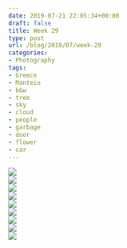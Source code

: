 ```yaml
---
date: 2019-07-21 22:05:34+00:00
draft: false
title: Week 29
type: post
url: /blog/2019/07/week-29
categories:
- Photography
tags:
- Greece 
- Manteio 
- b&w
- tree
- sky
- cloud
- people
- garbage
- door
- flower
- car
---
```


![](/images/2019-07-21-Week-29/2019-07-21-Week-29-1.JPEG)  
![](/images/2019-07-21-Week-29/2019-07-21-Week-29-2.JPEG)  
![](/images/2019-07-21-Week-29/2019-07-21-Week-29-3.JPEG)  
![](/images/2019-07-21-Week-29/2019-07-21-Week-29-4.JPEG)  
![](/images/2019-07-21-Week-29/2019-07-21-Week-29-5.JPEG)  
![](/images/2019-07-21-Week-29/2019-07-21-Week-29-6.JPEG)  
![](/images/2019-07-21-Week-29/2019-07-21-Week-29-7.JPEG)  
![](/images/2019-07-21-Week-29/2019-07-21-Week-29-8.JPEG)  
![](/images/2019-07-21-Week-29/2019-07-21-Week-29-9.JPG)
